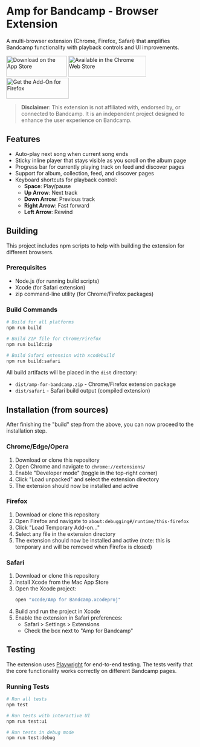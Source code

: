 # Amp for Bandcamp - Browser Extension

A multi-browser extension (Chrome, Firefox, Safari) that amplifies Bandcamp functionality with playback controls and UI improvements.

<a href="https://apps.apple.com/pl/app/amp-for-bandcamp/id6745343456"><img src="https://developer.apple.com/assets/elements/badges/download-on-the-app-store.svg" alt="Download on the App Store" width="160" height="55"></a>
<a href="https://chromewebstore.google.com/detail/amp-for-bandcamp/gjmlgkbcolbleloakpcfhfaodldlheld"><img src="https://developer.chrome.com/static/docs/webstore/branding/image/206x58-chrome-web-bcb82d15b2486.png" alt="Available in the Chrome Web Store" width="206" height="55"></a>
<a href="https://addons.mozilla.org/en-US/firefox/addon/amp-for-bandcamp/"><img src="https://blog.mozilla.org/addons/files/2020/04/get-the-addon-fx-apr-2020.svg" alt="Get the Add-On for Firefox" width="165" height="55"></a>

> **Disclaimer**: This extension is not affiliated with, endorsed by, or connected to Bandcamp. It is an independent project designed to enhance the user experience on Bandcamp.


## Features

- Auto-play next song when current song ends
- Sticky inline player that stays visible as you scroll on the album page
- Progress bar for currently playing track on feed and discover pages
- Support for album, collection, feed, and discover pages
- Keyboard shortcuts for playback control:
  - **Space**: Play/pause
  - **Up Arrow**: Next track
  - **Down Arrow**: Previous track
  - **Right Arrow**: Fast forward
  - **Left Arrow**: Rewind

## Building

This project includes npm scripts to help with building the extension for different browsers.

### Prerequisites

- Node.js (for running build scripts)
- Xcode (for Safari extension)
- zip command-line utility (for Chrome/Firefox packages)

### Build Commands

```bash
# Build for all platforms
npm run build

# Build ZIP file for Chrome/Firefox
npm run build:zip

# Build Safari extension with xcodebuild
npm run build:safari
```

All build artifacts will be placed in the `dist` directory:
- `dist/amp-for-bandcamp.zip` - Chrome/Firefox extension package
- `dist/safari` - Safari build output (compiled extension)

## Installation (from sources)

After finishing the "build" step from the above, you can now proceed to the installation step.

### Chrome/Edge/Opera
1. Download or clone this repository
2. Open Chrome and navigate to `chrome://extensions/`
3. Enable "Developer mode" (toggle in the top-right corner)
4. Click "Load unpacked" and select the extension directory
5. The extension should now be installed and active

### Firefox
1. Download or clone this repository
2. Open Firefox and navigate to `about:debugging#/runtime/this-firefox`
3. Click "Load Temporary Add-on..."
4. Select any file in the extension directory
5. The extension should now be installed and active (note: this is temporary and will be removed when Firefox is closed)

### Safari
1. Download or clone this repository
2. Install Xcode from the Mac App Store
3. Open the Xcode project:
   ```bash
   open "xcode/Amp for Bandcamp.xcodeproj"
   ```
4. Build and run the project in Xcode
5. Enable the extension in Safari preferences:
   - Safari > Settings > Extensions
   - Check the box next to "Amp for Bandcamp"

## Testing

The extension uses [Playwright](https://playwright.dev/) for end-to-end testing. The tests verify that the core functionality works correctly on different Bandcamp pages.

### Running Tests

```bash
# Run all tests
npm test

# Run tests with interactive UI
npm run test:ui

# Run tests in debug mode
npm run test:debug
```
